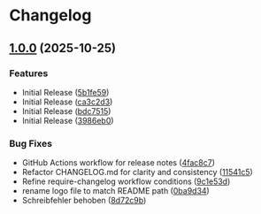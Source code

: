 # Changelog

## [1.0.0](https://github.com/HSLU-Exercise/scope-your-project-gruppe_7/compare/v1.0.0...v1.0.0) (2025-10-25)


### Features

* Initial Release ([5b1fe59](https://github.com/HSLU-Exercise/scope-your-project-gruppe_7/commit/5b1fe598a3108b1965f902145be96301640ed01e))
* Initial Release ([ca3c2d3](https://github.com/HSLU-Exercise/scope-your-project-gruppe_7/commit/ca3c2d337ad482b5b19e307d8474ddbce61a3834))
* Initial Release ([bdc7515](https://github.com/HSLU-Exercise/scope-your-project-gruppe_7/commit/bdc7515189265703f58f9f90f9a685983333b7e6))
* Initial Release ([3986eb0](https://github.com/HSLU-Exercise/scope-your-project-gruppe_7/commit/3986eb01adee836df5717e9ecc20d3434b44a20c))


### Bug Fixes

* GitHub Actions workflow for release notes ([4fac8c7](https://github.com/HSLU-Exercise/scope-your-project-gruppe_7/commit/4fac8c7e44864191f25b0bbaa0d83015af450a37))
* Refactor CHANGELOG.md for clarity and consistency ([11541c5](https://github.com/HSLU-Exercise/scope-your-project-gruppe_7/commit/11541c52243bef06b58c462ddb6b0351ecdfd0a7))
* Refine require-changelog workflow conditions ([9c1e53d](https://github.com/HSLU-Exercise/scope-your-project-gruppe_7/commit/9c1e53d10b798bf8667e39e683a2439015780cf3))
* rename logo file to match README path ([0ba9d34](https://github.com/HSLU-Exercise/scope-your-project-gruppe_7/commit/0ba9d340bab25c1ebbdd6944de7d766b67addc03))
* Schreibfehler behoben ([8d72c9b](https://github.com/HSLU-Exercise/scope-your-project-gruppe_7/commit/8d72c9bb37200326e0b8231f19d116f7f1aa0ea7))


